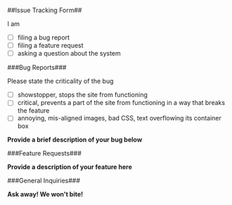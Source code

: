 ##Issue Tracking Form##

I am 

- [ ] filing a bug report
- [ ] filing a feature request
- [ ] asking a question about the system

###Bug Reports###

Please state the criticality of the bug

- [ ] showstopper, stops the site from functioning
- [ ] critical, prevents a part of the site from functioning in a way that breaks the feature
- [ ] annoying, mis-aligned images, bad CSS, text overflowing its container box

**Provide a brief description of your bug below**

###Feature Requests###

**Provide a description of your feature here**

###General Inquiries###

**Ask away! We won't bite!**
